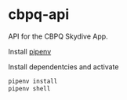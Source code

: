 # cbpq-api
API for the CBPQ Skydive App.

Install [pipenv](https://github.com/evandropomatti/install-pipenv-ubuntu)

Install dependentcies and activate

```sh
pipenv install
pipenv shell
```

